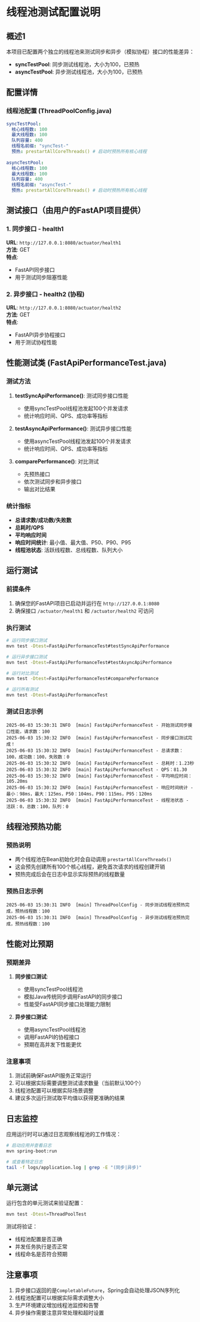 # 线程池测试配置说明

## 概述1

本项目已配置两个独立的线程池来测试同步和异步（模拟协程）接口的性能差异：

- **syncTestPool**: 同步测试线程池，大小为100，已预热
- **asyncTestPool**: 异步测试线程池，大小为100，已预热

## 配置详情

### 线程池配置 (ThreadPoolConfig.java)

```yaml
syncTestPool:
  核心线程数: 100
  最大线程数: 100
  队列容量: 400
  线程名前缀: "syncTest-"
  预热: prestartAllCoreThreads() # 启动时预热所有核心线程
  
asyncTestPool:
  核心线程数: 100
  最大线程数: 100
  队列容量: 400
  线程名前缀: "asyncTest-"
  预热: prestartAllCoreThreads() # 启动时预热所有核心线程
```

## 测试接口（由用户的FastAPI项目提供）

### 1. 同步接口 - health1

**URL**: `http://127.0.0.1:8080/actuator/health1`  
**方法**: GET  
**特点**: 
- FastAPI同步接口
- 用于测试同步阻塞性能

### 2. 异步接口 - health2 (协程)

**URL**: `http://127.0.0.1:8080/actuator/health2`  
**方法**: GET  
**特点**:
- FastAPI异步协程接口
- 用于测试协程性能

## 性能测试类 (FastApiPerformanceTest.java)

### 测试方法

1. **testSyncApiPerformance()**: 测试同步接口性能
   - 使用syncTestPool线程池发起100个并发请求
   - 统计响应时间、QPS、成功率等指标
   
2. **testAsyncApiPerformance()**: 测试异步接口性能
   - 使用asyncTestPool线程池发起100个并发请求
   - 统计响应时间、QPS、成功率等指标

3. **comparePerformance()**: 对比测试
   - 先预热接口
   - 依次测试同步和异步接口
   - 输出对比结果

### 统计指标

- **总请求数/成功数/失败数**
- **总耗时/QPS**
- **平均响应时间**
- **响应时间统计**: 最小值、最大值、P50、P90、P95
- **线程池状态**: 活跃线程数、总线程数、队列大小

## 运行测试

### 前提条件

1. 确保您的FastAPI项目已启动并运行在 `http://127.0.0.1:8080`
2. 确保接口 `/actuator/health1` 和 `/actuator/health2` 可访问

### 执行测试

```bash
# 运行同步接口测试
mvn test -Dtest=FastApiPerformanceTest#testSyncApiPerformance

# 运行异步接口测试
mvn test -Dtest=FastApiPerformanceTest#testAsyncApiPerformance

# 运行对比测试
mvn test -Dtest=FastApiPerformanceTest#comparePerformance

# 运行所有测试
mvn test -Dtest=FastApiPerformanceTest
```

### 测试日志示例

```
2025-06-03 15:30:31 INFO  [main] FastApiPerformanceTest - 开始测试同步接口性能，请求数：100
2025-06-03 15:30:32 INFO  [main] FastApiPerformanceTest - 同步接口测试完成！
2025-06-03 15:30:32 INFO  [main] FastApiPerformanceTest - 总请求数：100，成功数：100，失败数：0
2025-06-03 15:30:32 INFO  [main] FastApiPerformanceTest - 总耗时：1.23秒
2025-06-03 15:30:32 INFO  [main] FastApiPerformanceTest - QPS：81.30
2025-06-03 15:30:32 INFO  [main] FastApiPerformanceTest - 平均响应时间：105.20ms
2025-06-03 15:30:32 INFO  [main] FastApiPerformanceTest - 响应时间统计 - 最小：98ms，最大：125ms，P50：104ms，P90：115ms，P95：120ms
2025-06-03 15:30:32 INFO  [main] FastApiPerformanceTest - 线程池状态 - 活跃：0，总数：100，队列：0
```

## 线程池预热功能

### 预热说明

- 两个线程池在Bean初始化时会自动调用 `prestartAllCoreThreads()`
- 这会预先创建所有100个核心线程，避免首次请求的线程创建开销
- 预热完成后会在日志中显示实际预热的线程数量

### 预热日志示例

```
2025-06-03 15:30:31 INFO  [main] ThreadPoolConfig - 同步测试线程池预热完成，预热线程数：100
2025-06-03 15:30:31 INFO  [main] ThreadPoolConfig - 异步测试线程池预热完成，预热线程数：100
```

## 性能对比预期

### 预期差异

1. **同步接口测试**:
   - 使用syncTestPool线程池
   - 模拟Java传统同步调用FastAPI的同步接口
   - 性能受FastAPI同步接口处理能力限制

2. **异步接口测试**:
   - 使用asyncTestPool线程池  
   - 调用FastAPI的协程接口
   - 预期在高并发下性能更优

### 注意事项

1. 测试前确保FastAPI服务正常运行
2. 可以根据实际需要调整测试请求数量（当前默认100个）
3. 线程池配置可以根据实际场景调整
4. 建议多次运行测试取平均值以获得更准确的结果

## 日志监控

应用运行时可以通过日志观察线程池的工作情况：

```bash
# 启动应用并查看日志
mvn spring-boot:run

# 或查看特定日志
tail -f logs/application.log | grep -E "(同步|异步)"
```

## 单元测试

运行包含的单元测试来验证配置：

```bash
mvn test -Dtest=ThreadPoolTest
```

测试将验证：
- 线程池配置是否正确
- 并发任务执行是否正常
- 线程命名是否符合预期

## 注意事项

1. 异步接口返回的是`CompletableFuture`，Spring会自动处理JSON序列化
2. 线程池配置可以根据实际需求调整大小
3. 生产环境建议增加线程池监控和告警
4. 异步操作需要注意异常处理和超时设置 